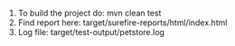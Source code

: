 1. To build the project do: mvn clean test
2. Find report here: target/surefire-reports/html/index.html
3. Log file: target/test-output/petstore.log